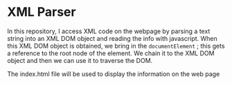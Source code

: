 # XML Parser
In this repository, I access XML code on the webpage by parsing a text string
into an XML DOM object and reading the info with javascript. When this XML DOM
object is obtained, we bring in  the `documentElement` ; this gets a reference
to the root node of the element. We chain it to the XML DOM object and then we 
can use it to traverse the DOM.

The index.html file will be  used to display the information on the web page